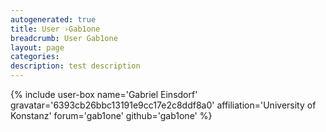 ```yaml
---
autogenerated: true
title: User ›Gab1one
breadcrumb: User Gab1one
layout: page
categories: 
description: test description
---
```


{% include user-box name='Gabriel Einsdorf' gravatar='6393cb26bbc13191e9cc17e2c8ddf8a0' affiliation='University of Konstanz' forum='gab1one' github='gab1one' %}
